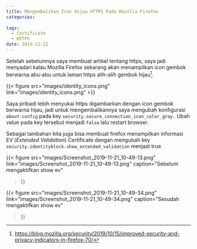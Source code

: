 ```yaml
---
title: Mengembalikan Icon Hijau HTTPS Pada Mozilla Firefox 
categories: 
  
tags:
  - Certificate
  - HTTPS
date: 2019-11-21
---
```


Setelah sebelumnya saya membuat artikel tentang https, saya jadi menyadari kalau
Mozilla Firefox sekarang akan menampilkan icon gembok berwarna abu-abu untuk 
laman https alih-alih gembok hijau[^1]. 


{{< figure src="images/identity_icons.png" link="images/identity_icons.png" >}}

Saya pribadi lebih menyukai https digambarkan
dengan icon gembok berwarna hijau, jadi untuk mengembalikannya saya mengubah
konfigurasi `about:config` pada key `security.secure_connection_icon_color_gray.`
Ubah value pada key tersebut menjadi `false` lalu restart browser.

Sebagai tambahan kita juga bisa membuat firefox menampilkan informasi EV 
(_Extended Validation_) Certificate dengan mengubah key 
`security.identityblock.show_extended_validation` menjadi true

{{< figure 
  src="images/Screenshot_2019-11-21_10-49-13.png" 
  link="images/Screenshot_2019-11-21_10-49-13.png" 
  caption="Sebelum mengaktifkan show ev"
>}}

{{< figure 
  src="images/Screenshot_2019-11-21_10-49-34.png" 
  link="images/Screenshot_2019-11-21_10-49-34.png" 
  caption="Sesudah mengaktifkan show ev"
>}}


[^1]: https://blog.mozilla.org/security/2019/10/15/improved-security-and-privacy-indicators-in-firefox-70/